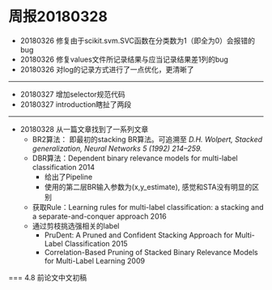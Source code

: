 ﻿# 周报20180328

* 20180326 修复由于scikit.svm.SVC函数在分类数为1（即全为0）会报错的bug
* 20180326 修复values文件所记录结果与应当记录结果差1列的bug
* 20180326 对log的记录方式进行了一点优化，更清晰了
---
* 20180327 增加selector规范代码
* 20180327 introduction瞎扯了两段
---
* 20180328 从一篇文章找到了一系列文章 
  - BR2算法：
    即最初的stacking BR算法。可追溯至 *D.H. Wolpert, Stacked generalization, Neural Networks 5 (1992) 214–259.*
  - DBR算法：Dependent binary relevance models for multi-label classification 2014
	* 给出了Pipeline
	* 使用的第二层BR输入参数为(x,y_estimate), 感觉和STA没有明显的区别
  - 获取Rule：Learning rules for multi-label classification: a stacking and a separate-and-conquer approach 2016
  - 通过剪枝挑选强相关的label
	* PruDent: A Pruned and Confident Stacking Approach for Multi-Label Classification 2015
	* Correlation-Based Pruning of Stacked Binary Relevance Models for Multi-Label Learning 2009

===
4.8 前论文中文初稿